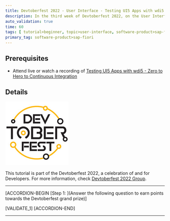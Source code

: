 ```yaml
---
title: Devtoberfest 2022 - User Interface - Testing UI5 Apps with wdi5 - Zero to Hero to Continuous Integration
description: In the third week of Devtoberfest 2022, on the User Interface day you watched a session about *Testing UI5 Apps with wdi5 - Zero to Hero to Continuous Integration*. Here we test if you have listened carefully, so go ahead and answer the question to earn extra points towards the grand prize.
auto_validation: true
time: 60
tags: [ tutorial>beginner, topic>user-interface, software-product>sap-fiori]
primary_tag: software-product>sap-fiori
---
```


## Prerequisites

- Attend live or watch a recording of [Testing UI5 Apps with wdi5 - Zero to Hero to Continuous Integration](https://groups.community.sap.com/t5/devtoberfest/testing-ui5-apps-with-wdi5-zero-to-hero-to-continuous/ec-p/8833#M2)

## Details

![Devtoberfest](Devtoberfest.jpg)

This tutorial is part of the Devtoberfest 2022, a celebration of and for Developers. For more information, check [Devtoberfest 2022 Group](https://groups.community.sap.com/t5/devtoberfest/gh-p/Devtoberfest).

---

[ACCORDION-BEGIN [Step 1: ](Answer the following question to earn points towards the Devtoberfest grand prize)]

[VALIDATE_1]
[ACCORDION-END]

---
